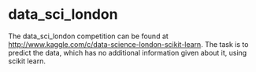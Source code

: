 # data_sci_london

The data_sci_london competition can be found at http://www.kaggle.com/c/data-science-london-scikit-learn. The task is to predict the data, which has no additional information given about it, using scikit learn.